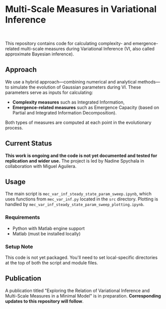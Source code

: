 # Multi-Scale Measures in Variational Inference
&nbsp;

This repository contains code for calculating complexity- and emergence-related multi-scale measures during Variational Inference (VI, also called approximate Bayesian inference). 

## Approach

We use a hybrid approach—combining numerical and analytical methods—to simulate the evolution of Gaussian parameters during VI. These parameters serve as inputs for calculating:

- **Complexity measures** such as Integrated Information,
- **Emergence-related measures** such as Emergence Capacity (based on Partial and Integrated Information Decomposition).

Both types of measures are computed at each point in the evolutionary process.

## Current Status

**This work is ongoing and the code is not yet documented and tested for replication and wider use.** The project is led by Nadine Spychala in collaboration with Miguel Aguilera.

## Usage

The main script is `mec_var_inf_steady_state_param_sweep.ipynb`, which uses functions from `mec_var_inf.py` located in the `src` directory. Plotting is handled by `mec_var_inf_steady_state_param_sweep_plotting.ipynb`.

### Requirements

- Python with Matlab engine support
- Matlab (must be installed locally)

### Setup Note

This code is not yet packaged. You'll need to set local-specific directories at the top of both the script and module files.

## Publication

A publication titled "Exploring the Relation of Variational Inference and Multi-Scale Measures in a Minimal Model" is in preparation. **Corresponding updates to this repository will follow**.
